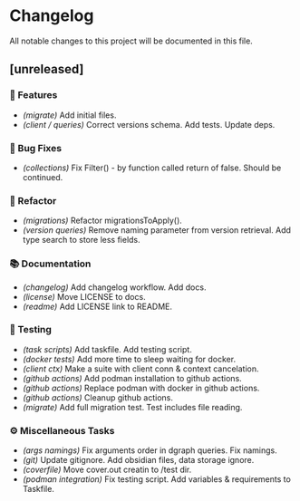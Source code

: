# Changelog

All notable changes to this project will be documented in this file.

## [unreleased]

### 🚀 Features

- *(migrate)* Add initial files.
- *(client / queries)* Correct versions schema. Add tests. Update deps.

### 🐛 Bug Fixes

- *(collections)* Fix Filter() - by function called return of false. Should be continued.

### 🚜 Refactor

- *(migrations)* Refactor  migrationsToApply().
- *(version queries)* Remove naming parameter from version retrieval. Add type search to store less fields.

### 📚 Documentation

- *(changelog)* Add changelog workflow. Add docs.
- *(license)* Move LICENSE to docs.
- *(readme)* Add LICENSE link to README.

### 🧪 Testing

- *(task scripts)* Add taskfile. Add testing script.
- *(docker tests)* Add more time to sleep waiting for docker.
- *(client ctx)* Make a suite with client conn & context cancelation.
- *(github actions)* Add podman installation to github actions.
- *(github actions)* Replace podman with docker in github actions.
- *(github actions)* Cleanup github actions.
- *(migrate)* Add full migration test. Test includes file reading.

### ⚙️ Miscellaneous Tasks

- *(args namings)* Fix arguments order in dgraph queries. Fix namings.
- *(git)* Update gitignore. Add obsidian files, data storage ignore.
- *(coverfile)* Move cover.out creatin to /test dir.
- *(podman integration)* Fix testing script. Add variables & requirements to Taskfile.

<!-- generated by git-cliff -->
